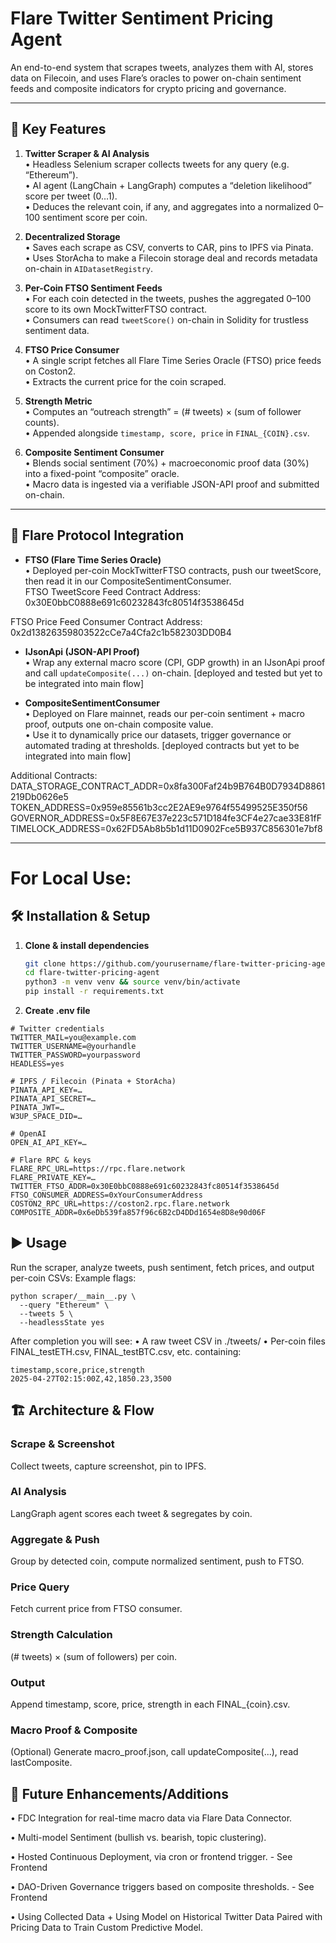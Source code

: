 # Flare Twitter Sentiment Pricing Agent

An end-to-end system that scrapes tweets, analyzes them with AI, stores data on Filecoin, and uses Flare’s oracles to power on-chain sentiment feeds and composite indicators for crypto pricing and governance.

---

## 🚀 Key Features

1. **Twitter Scraper & AI Analysis**  
   • Headless Selenium scraper collects tweets for any query (e.g. “Ethereum”).  
   • AI agent (LangChain + LangGraph) computes a “deletion likelihood” score per tweet (0…1).  
   • Deduces the relevant coin, if any, and aggregates into a normalized 0–100 sentiment score per coin.  

2. **Decentralized Storage**  
   • Saves each scrape as CSV, converts to CAR, pins to IPFS via Pinata.  
   • Uses StorAcha to make a Filecoin storage deal and records metadata on-chain in `AIDatasetRegistry`.  

3. **Per-Coin FTSO Sentiment Feeds**  
   • For each coin detected in the tweets, pushes the aggregated 0–100 score to its own MockTwitterFTSO contract.  
   • Consumers can read `tweetScore()` on-chain in Solidity for trustless sentiment data.  

4. **FTSO Price Consumer**  
   • A single script fetches all Flare Time Series Oracle (FTSO) price feeds on Coston2.  
   • Extracts the current price for the coin scraped.  

5. **Strength Metric**  
   • Computes an “outreach strength” = (# tweets) × (sum of follower counts).  
   • Appended alongside `timestamp, score, price` in `FINAL_{COIN}.csv`.  

6. **Composite Sentiment Consumer**  
   • Blends social sentiment (70%) + macroeconomic proof data (30%) into a fixed-point “composite” oracle.  
   • Macro data is ingested via a verifiable JSON-API proof and submitted on-chain.  

---

## 🎯 Flare Protocol Integration

- **FTSO (Flare Time Series Oracle)**  
  • Deployed per-coin MockTwitterFTSO contracts, push our tweetScore, then read it in our CompositeSentimentConsumer.  
FTSO TweetScore Feed Contract Address: 0x30E0bbC0888e691c60232843fc80514f3538645d

FTSO Price Feed Consumer Contract Address: 0x2d13826359803522cCe7a4Cfa2c1b582303DD0B4

- **IJsonApi (JSON-API Proof)**  
  • Wrap any external macro score (CPI, GDP growth) in an IJsonApi proof and call `updateComposite(...)` on-chain.  [deployed and tested but yet to be integrated into main flow]

- **CompositeSentimentConsumer**  
  • Deployed on Flare mainnet, reads our per-coin sentiment + macro proof, outputs one on-chain composite value.  
  • Use it to dynamically price our datasets, trigger governance or automated trading at thresholds.   [deployed contracts but yet to be integrated into main flow]


Additional Contracts:
DATA_STORAGE_CONTRACT_ADDR=0x8fa300Faf24b9B764B0D7934D8861219Db0626e5
TOKEN_ADDRESS=0x959e85561b3cc2E2AE9e9764f55499525E350f56
GOVERNOR_ADDRESS=0x5F8E67E37e223c571D184fe3CF4e27cae33E81fF
TIMELOCK_ADDRESS=0x62FD5Ab8b5b1d11D0902Fce5B937C856301e7bf8

---
# For Local Use:

## 🛠 Installation & Setup

1. **Clone & install dependencies**  
   ```bash
   git clone https://github.com/yourusername/flare-twitter-pricing-agent.git
   cd flare-twitter-pricing-agent
   python3 -m venv venv && source venv/bin/activate
   pip install -r requirements.txt

1. **Create .env file** 
```
# Twitter credentials
TWITTER_MAIL=you@example.com
TWITTER_USERNAME=@yourhandle
TWITTER_PASSWORD=yourpassword
HEADLESS=yes

# IPFS / Filecoin (Pinata + StorAcha)
PINATA_API_KEY=…
PINATA_API_SECRET=…
PINATA_JWT=…
W3UP_SPACE_DID=…

# OpenAI
OPEN_AI_API_KEY=…

# Flare RPC & keys
FLARE_RPC_URL=https://rpc.flare.network
FLARE_PRIVATE_KEY=…
TWITTER_FTSO_ADDR=0x30E0bbC0888e691c60232843fc80514f3538645d
FTSO_CONSUMER_ADDRESS=0xYourConsumerAddress
COSTON2_RPC_URL=https://coston2.rpc.flare.network
COMPOSITE_ADDR=0x6eDb539fa857f96c6B2cD4DDd1654e8D8e90d06F
```

## ▶️ Usage
Run the scraper, analyze tweets, push sentiment, fetch prices, and output per-coin CSVs:
Example flags:
```
python scraper/__main__.py \
  --query "Ethereum" \
  --tweets 5 \
  --headlessState yes
```
After completion you will see:
  • A raw tweet CSV in ./tweets/
  • Per-coin files FINAL_testETH.csv, FINAL_testBTC.csv, etc. containing:
```
timestamp,score,price,strength
2025-04-27T02:15:00Z,42,1850.23,3500
```

## 🏗 Architecture & Flow
### Scrape & Screenshot
Collect tweets, capture screenshot, pin to IPFS.

### AI Analysis
LangGraph agent scores each tweet & segregates by coin.

### Aggregate & Push
Group by detected coin, compute normalized sentiment, push to FTSO.

### Price Query
Fetch current price from FTSO consumer.

### Strength Calculation
(# tweets) × (sum of followers) per coin.

### Output
Append timestamp, score, price, strength in each FINAL_{coin}.csv.

### Macro Proof & Composite
(Optional) Generate macro_proof.json, call updateComposite(...), read lastComposite.

## 🔮 Future Enhancements/Additions
  • FDC Integration for real-time macro data via Flare Data Connector.

  • Multi-model Sentiment (bullish vs. bearish, topic clustering).

  • Hosted Continuous Deployment, via cron or frontend trigger. - See Frontend

  • DAO-Driven Governance triggers based on composite thresholds. - See Frontend

  • Using Collected Data + Using Model on Historical Twitter Data Paired with Pricing Data to Train Custom Predictive Model.
